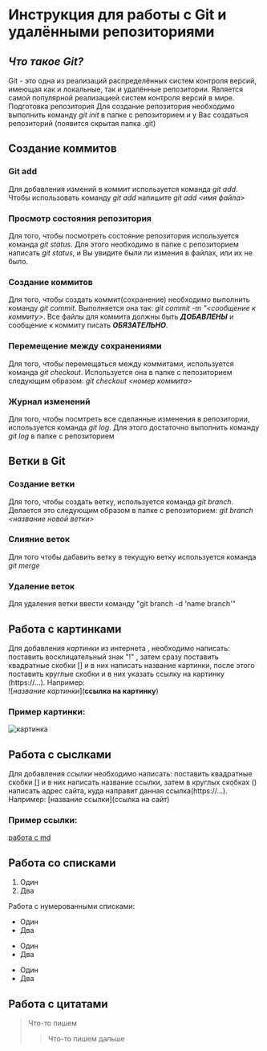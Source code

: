 # Инструкция для работы с Git и удалёнными репозиториями

## *Что такое Git?*
Git - это одна из реализаций распределённых систем контроля версий, имеющая как и локальные, так и удалённые репозитории. Является самой популярной реализацией систем контроля версий в мире.
Подготовка репозитория
Для создание репозитория необходимо выполнить команду *git init*  в папке с репозиторием и у Вас создаться репозиторий (появится скрытая папка .git)

## Создание коммитов

### Git add
Для добавления измений в коммит используется команда *git add*. Чтобы использовать команду *git add* напишите *git add <имя файла>*

### Просмотр состояния репозитория
Для того, чтобы посмотреть состояние репозитория используется команда *git status*. Для этого необходимо в папке с репозиторием написать *git status*, и Вы увидите были ли измения в файлах, или их не было.

### Создание коммитов
Для того, чтобы создать коммит(сохранение) необходимо выполнить команду *git commit*. Выполняется она так: *git commit -m "<сообщение к коммиту>*. Все файлы для коммита должны быть ***ДОБАВЛЕНЫ*** и сообщение к коммиту писать ***ОБЯЗАТЕЛЬНО***.

### Перемещение между сохранениями
Для того, чтобы перемещаться между коммитами, используется команда *git checkout*. Используется она в папке с пепозиторием следующим образом: *git checkout <номер коммита>*

### Журнал изменений
Для того, чтобы посмтреть все сделанные изменения в репозитории, используется команда *git log*. Для этого достаточно выполнить команду *git log* в папке с репозиторием

## Ветки в Git

### Создание ветки

Для того, чтобы создать ветку, используется команда *git branch*. Делается это следующим образом в папке с репозиторием: *git branch <название новой ветки>*

### Слияние веток

Для того чтобы дабавить ветку в текущую ветку используется команда *git merge <name branch>*

### Удаление веток
Для удаления ветки ввести команду "git branch -d 'name branch'"

## Работа с картинками 

Для добавления *картинки* из интернета , необходимо написать:
 поставить восклицательный знак "!" , затем сразу поставить квадратные скобки [] и в них написать название картинки, после этого поставить круглые скобки и в них указать ссылку на картинку (https://...). Например:  
![*название картинки*](**ссылка на картинку**)

### Пример картинки:
![картинка](https://klike.net/uploads/posts/2020-06/1591253681_1.jpg)


## Работа с сыслками
Для добавления *ссылки* необходимо написать: поставить квадратные скобки [] и в них написать название ссылки, затем в круглых скобках () написать адрес сайта, куда направит данная ссылка(https://...). Например: [название ссылки](ссылка на сайт)

### Пример ссылки:
[работа с md](https://gist.github.com/Jekins/2bf2d0638163f1294637)

## Работа со списками

1. Один
2. Два

Работа с нумерованными списками:
* Один
* Два
+ Один
+ Два
- Один
- Два

## Работа с цитатами

> Что-то пишем
>> Что-то пишем дальше